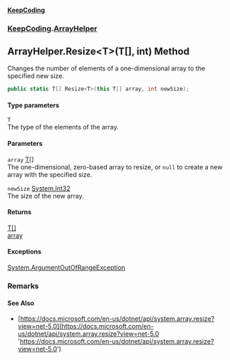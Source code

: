 #### [KeepCoding](index.md 'index')
### [KeepCoding](KeepCoding.md 'KeepCoding').[ArrayHelper](ArrayHelper.md 'KeepCoding.ArrayHelper')
## ArrayHelper.Resize&lt;T&gt;(T[], int) Method
Changes the number of elements of a one-dimensional array to the specified new size.  
```csharp
public static T[] Resize<T>(this T[] array, int newSize);
```
#### Type parameters
<a name='KeepCoding.ArrayHelper.Resize.T.(T...int).T'></a>
`T`  
The type of the elements of the array.
  
#### Parameters
<a name='KeepCoding.ArrayHelper.Resize.T.(T...int).array'></a>
`array` [T](ArrayHelper.Resize.1eRy0Sm3wpxJTc92BWvalw.md#KeepCoding.ArrayHelper.Resize.T.(T...int).T 'KeepCoding.ArrayHelper.Resize&lt;T&gt;(T[], int).T')[[]](https://docs.microsoft.com/en-us/dotnet/api/System.Array 'System.Array')  
The one-dimensional, zero-based array to resize, or `null` to create a new array with the specified size.
  
<a name='KeepCoding.ArrayHelper.Resize.T.(T...int).newSize'></a>
`newSize` [System.Int32](https://docs.microsoft.com/en-us/dotnet/api/System.Int32 'System.Int32')  
The size of the new array.
  
#### Returns
[T](ArrayHelper.Resize.1eRy0Sm3wpxJTc92BWvalw.md#KeepCoding.ArrayHelper.Resize.T.(T...int).T 'KeepCoding.ArrayHelper.Resize&lt;T&gt;(T[], int).T')[[]](https://docs.microsoft.com/en-us/dotnet/api/System.Array 'System.Array')  
[array](ArrayHelper.Resize.1eRy0Sm3wpxJTc92BWvalw.md#KeepCoding.ArrayHelper.Resize.T.(T...int).array 'KeepCoding.ArrayHelper.Resize&lt;T&gt;(T[], int).array')
#### Exceptions
[System.ArgumentOutOfRangeException](https://docs.microsoft.com/en-us/dotnet/api/System.ArgumentOutOfRangeException 'System.ArgumentOutOfRangeException')  
### Remarks
#### See Also
- [https://docs.microsoft.com/en-us/dotnet/api/system.array.resize?view=net-5.0](https://docs.microsoft.com/en-us/dotnet/api/system.array.resize?view=net-5.0 'https://docs.microsoft.com/en-us/dotnet/api/system.array.resize?view=net-5.0')
